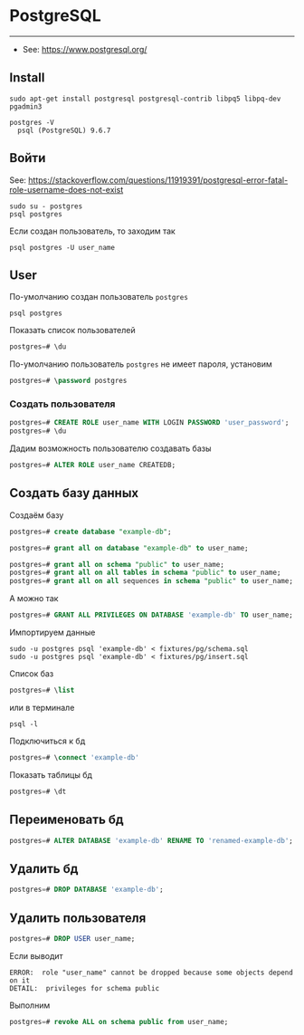 # PostgreSQL

----

- See: https://www.postgresql.org/

## Install
```shell
sudo apt-get install postgresql postgresql-contrib libpq5 libpq-dev pgadmin3
```

```shell
postgres -V
  psql (PostgreSQL) 9.6.7
```



## Войти
See: https://stackoverflow.com/questions/11919391/postgresql-error-fatal-role-username-does-not-exist
```shell
sudo su - postgres
psql postgres
```

Если создан пользователь, то заходим так
```shell
psql postgres -U user_name
```



## User
По-умолчанию создан пользователь `postgres`
```shell
psql postgres
```

Показать список пользователей
```sql
postgres=# \du
```

По-умолчанию пользователь `postgres` не имеет пароля, установим
```sql
postgres=# \password postgres
```

### Создать пользователя
```sql
postgres=# CREATE ROLE user_name WITH LOGIN PASSWORD 'user_password';
postgres=# \du
```

Дадим возможность пользователю создавать базы
```sql
postgres=# ALTER ROLE user_name CREATEDB;
```


## Создать базу данных
Создаём базу
```sql
postgres=# create database "example-db";

postgres=# grant all on database "example-db" to user_name;

postgres=# grant all on schema "public" to user_name;
postgres=# grant all on all tables in schema "public" to user_name;
postgres=# grant all on all sequences in schema "public" to user_name;
```

А можно так
```sql
postgres=# GRANT ALL PRIVILEGES ON DATABASE 'example-db' TO user_name;
```

Импортируем данные
```shell
sudo -u postgres psql 'example-db' < fixtures/pg/schema.sql
sudo -u postgres psql 'example-db' < fixtures/pg/insert.sql
```

Список баз
```sql
postgres=# \list
```
или в терминале
```shell
psql -l
```

Подключиться к бд
```sql
postgres=# \connect 'example-db'
```

Показать таблицы бд
```sql
postgres=# \dt
```


## Переименовать бд
```sql
postgres=# ALTER DATABASE 'example-db' RENAME TO 'renamed-example-db';
```


## Удалить бд
```sql
postgres=# DROP DATABASE 'example-db';
```


## Удалить пользователя
```sql
postgres=# DROP USER user_name;
```

Если выводит
```
ERROR:  role "user_name" cannot be dropped because some objects depend on it
DETAIL:  privileges for schema public
```

Выполним
```sql
postgres=# revoke ALL on schema public from user_name;
```
